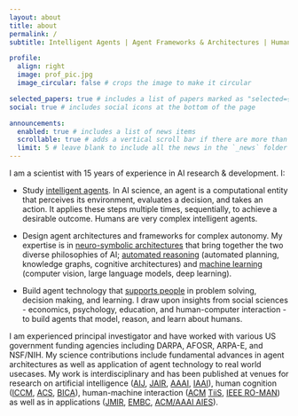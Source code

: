 ```yaml
---
layout: about
title: about
permalink: /
subtitle: Intelligent Agents | Agent Frameworks & Architectures | Human-Agent Collaboration

profile:
  align: right
  image: prof_pic.jpg
  image_circular: false # crops the image to make it circular

selected_papers: true # includes a list of papers marked as "selected={true}"
social: true # includes social icons at the bottom of the page

announcements:
  enabled: true # includes a list of news items
  scrollable: true # adds a vertical scroll bar if there are more than 3 news items
  limit: 5 # leave blank to include all the news in the `_news` folder
---
```


I am a scientist with 15 years of experience in AI research & development.  I:  

* Study [intelligent agents](https://people.eecs.berkeley.edu/~russell/aima1e/chapter02.pdf). In AI science, an agent is a computational entity that perceives its environment, evaluates a decision, and takes an action. It applies these steps multiple times, sequentially, to achieve a desirable outcome. Humans are very complex intelligent agents. 

* Design agent architectures and frameworks for complex autonomy.  My expertise is in [neuro-symbolic architectures](https://en.wikipedia.org/wiki/Neuro-symbolic_AI) that bring together the two diverse philosophies of AI; [automated reasoning](https://en.wikipedia.org/wiki/Knowledge-based_systems) (automated planning, knowledge graphs, cognitive architectures) and [machine learning](https://en.wikipedia.org/wiki/Machine_learning) (computer vision, large language models, deep learning). 

* Build agent technology that [supports people](https://arxiv.org/abs/1901.05406) in problem solving, decision making, and learning. I draw upon insights from social sciences - economics, psychology, education, and human-computer interaction - to build agents that model, reason, and learn about humans. 

I am experienced principal investigator and have worked with various US government funding agencies including DARPA, AFOSR, ARPA-E, and NSF/NIH. My science contributions include fundamental advances in agent architectures as well as application of agent technology to real world usecases. My work is interdisciplinary and has been published at venues for research on artificial intelligence ([AIJ](https://www.sciencedirect.com/science/article/abs/pii/S0004370224000973), [JAIR](https://www.jair.org/index.php/jair/article/view/11352), [AAAI](https://www.aaai.org/ocs/index.php/AAAI/AAAI14/paper/viewFile/8630/8446), [IAAI](https://www.aaai.org/ocs/index.php/IAAI/IAAI17/paper/viewPaper/14963)), human cognition ([ICCM](https://iccm-conference.github.io/), [ACS](http://cogsys.org/journal/volume2/article-2-9.pdf), [BICA](https://www.sciencedirect.com/science/article/pii/S2212683X14000164)), human-machine interaction ([ACM](https://dl.acm.org/doi/abs/10.1145/3375790) [TiiS](https://dl.acm.org/doi/abs/10.1145/3366501), [IEEE RO-MAN](https://ieeexplore.ieee.org/document/9515448)) as well as in applications ([JMIR](https://www.jmir.org/2017/11/e397/), [EMBC](https://ieeexplore.ieee.org/abstract/document/7591428), [ACM/AAAI AIES](https://dl.acm.org/doi/abs/10.1145/3306618.3314271)). 
